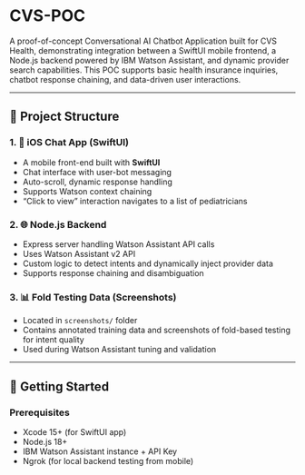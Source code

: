 # CVS-POC

A proof-of-concept Conversational AI Chatbot Application built for CVS Health, demonstrating integration between a SwiftUI mobile frontend, a Node.js backend powered by IBM Watson Assistant, and dynamic provider search capabilities. This POC supports basic health insurance inquiries, chatbot response chaining, and data-driven user interactions.

---

## 🧩 Project Structure

### 1. 📱 iOS Chat App (SwiftUI)

- A mobile front-end built with **SwiftUI**
- Chat interface with user-bot messaging
- Auto-scroll, dynamic response handling
- Supports Watson context chaining
- “Click to view” interaction navigates to a list of pediatricians

### 2. 🌐 Node.js Backend

- Express server handling Watson Assistant API calls
- Uses Watson Assistant v2 API
- Custom logic to detect intents and dynamically inject provider data
- Supports response chaining and disambiguation

### 3. 📊 Fold Testing Data (Screenshots)

- Located in `screenshots/` folder
- Contains annotated training data and screenshots of fold-based testing for intent quality
- Used during Watson Assistant tuning and validation

---

## 🚀 Getting Started

### Prerequisites

- Xcode 15+ (for SwiftUI app)
- Node.js 18+
- IBM Watson Assistant instance + API Key
- Ngrok (for local backend testing from mobile)

